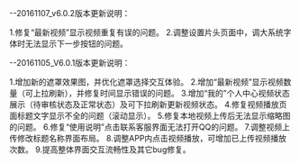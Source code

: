 --20161107_v6.0.2版本更新说明：

1.修复“最新视频”显示视频重复有误的问题。
2.调整设置片头页面中，调大系统字体时无法显示下一步按钮的问题。

--20161105_V6.0.1版本更新说明：

1.增加新的遮罩效果图，并优化遮罩选择交互体验。
2.增加“最新视频”显示视频数量（可上拉刷新），并修复时间显示错误的问题。
3.增加“我的”个人中心视频状态展示（待审核状态及正常状态）及可下拉刷新更新视频状态。
4.修复视频播放页面标题文字显示不全的问题（滚动显示）。
5.修复本地视频上传后无法显示缩略图的问题。
6.修复“使用说明”点击联系客服界面无法打开QQ的问题。
7.调整视频上传修改标题名称界面布局。
8.调整APP内点击视频播放，可增加已上传视频播放次数。
9.提高整体界面交互流畅性及其它bug修复。
